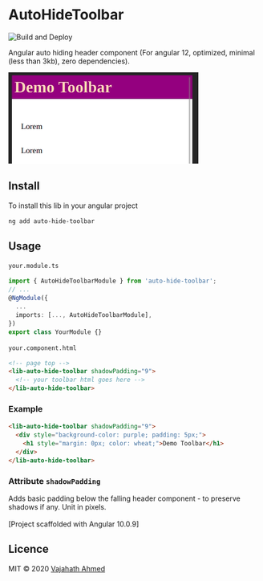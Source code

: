# AutoHideToolbar

![Build and Deploy](https://github.com/vajahath/auto-hide-toolbar/workflows/Build%20and%20Deploy/badge.svg)

Angular auto hiding header component (For angular 12, optimized, minimal (less than 3kb), zero dependencies).

![auto-hiding-toolbar-demo](https://github.com/vajahath/auto-hide-toolbar/raw/master/projects/auto-hide-toolbar/auto-hide-toolbar.gif)

## Install

To install this lib in your angular project

```bash
ng add auto-hide-toolbar
```

## Usage

`your.module.ts`
```ts
import { AutoHideToolbarModule } from 'auto-hide-toolbar';
// ...
@NgModule({
  ...
  imports: [..., AutoHideToolbarModule],
})
export class YourModule {}
```

`your.component.html`
```html
<!-- page top -->
<lib-auto-hide-toolbar shadowPadding="9">
  <!-- your toolbar html goes here -->
</lib-auto-hide-toolbar>
```

### Example
```html
<lib-auto-hide-toolbar shadowPadding="9">
  <div style="background-color: purple; padding: 5px;">
    <h1 style="margin: 0px; color: wheat;">Demo Toolbar</h1>
  </div>
</lib-auto-hide-toolbar>
```

### Attribute `shadowPadding`
Adds basic padding below the falling header component - to preserve shadows if any. Unit in pixels.
</br>
</br>
[Project scaffolded with Angular 10.0.9]

## Licence
MIT &copy; 2020 [Vajahath Ahmed](https://twitter.com/vajahath7)